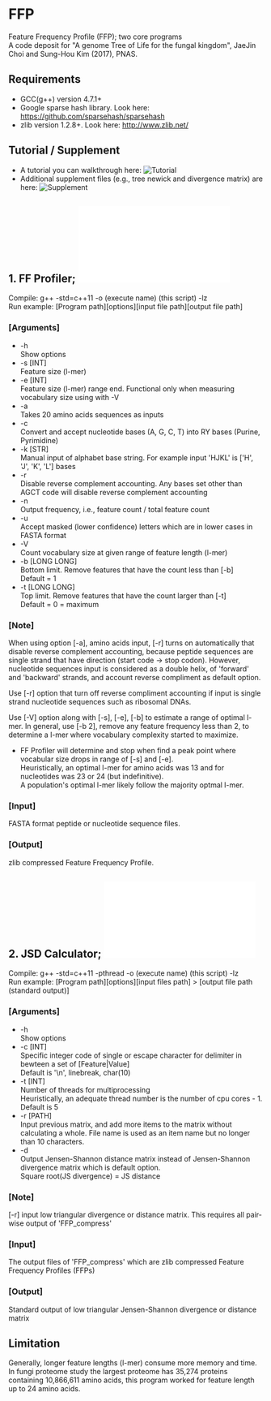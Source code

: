 # FFP
Feature Frequency Profile (FFP); two core programs  
A code deposit for "A genome Tree of Life for the fungal kingdom", JaeJin Choi and Sung-Hou Kim (2017), PNAS.  


## Requirements  
- GCC(g++) version 4.7.1+  
- Google sparse hash library. Look here: https://github.com/sparsehash/sparsehash  
- zlib version 1.2.8+. Look here: http://www.zlib.net/  



## Tutorial / Supplement
* A tutorial you can walkthrough here: ![Tutorial](example)
* Additional supplement files (e.g., tree newick and divergence matrix) are here: ![Supplement](fungi_tree_supplement)  

## 1. FF Profiler; ![FFP_compress.cpp](FFP_compress.cpp)
Compile: g++ -std=c++11 -o (execute name) (this script) -lz  
Run example: [Program path][options][input file path][output file path]  

### [Arguments]
* -h  
    Show options  
* -s [INT]  
    Feature size (l-mer)  
* -e [INT]  
    Feature size (l-mer) range end. Functional only when measuring vocabulary size using with -V  
* -a  
    Takes 20 amino acids sequences as inputs  
* -c  
    Convert and accept nucleotide bases (A, G, C, T) into RY bases (Purine, Pyrimidine)
* -k [STR]  
    Manual input of alphabet base string. For example input 'HJKL' is ['H', 'J', 'K', 'L'] bases  
* -r  
    Disable reverse complement accounting. Any bases set other than AGCT code will disable reverse complement accounting  
* -n  
    Output frequency, i.e., feature count / total feature count  
* -u  
    Accept masked (lower confidence) letters which are in lower cases in FASTA format  
* -V  
    Count vocabulary size at given range of feature length (l-mer)  
* -b [LONG LONG]  
    Bottom limit. Remove features that have the count less than [-b]  
    Default = 1
* -t [LONG LONG]  
    Top limit. Remove features that have the count larger than [-t]  
    Default = 0 = maximum  
    

### [Note]

When using option [-a], amino acids input, [-r] turns on automatically that disable reverse complement accounting, because peptide sequences are single strand that have direction (start code -> stop codon). However, nucleotide sequences input is considered as a double helix, of 'forward' and 'backward' strands, and account reverse compliment as default option.

Use [-r] option that turn off reverse compliment accounting if input is single strand nucleotide sequences such as ribosomal DNAs.

Use [-V] option along with [-s], [-e], [-b] to estimate a range of optimal l-mer. In general, use [-b 2], remove any feature frequency less than 2, to determine a l-mer where vocabulary complexity started to maximize.  
* FF Profiler will determine and stop when find a peak point where vocabular size drops in range of [-s] and [-e].  
	Heuristically, an optimal l-mer for amino acids was 13 and for nucleotides was 23 or 24 (but indefinitive).  
	A population's optimal l-mer likely follow the majority optmal l-mer.  
	

### [Input]
FASTA format peptide or nucleotide sequence files. 


### [Output]
zlib compressed Feature Frequency Profile.



## 2. JSD Calculator; ![JSD_matrix.cpp](JSD_matrix.cpp)
Compile: g++ -std=c++11 -pthread -o (execute name) (this script) -lz  
Run example: [Program path][options][input files path] > [output file path (standard output)]  

### [Arguments]

* -h  
    Show options  
* -c [INT]  
    Specific integer code of single or escape character for delimiter in bewteen a set of [Feature|Value]  
    Default is '\n', linebreak, char(10)
* -t [INT]  
    Number of threads for multiprocessing  
    Heuristically, an adequate thread number is the number of cpu cores - 1. Default is 5
* -r [PATH]  
    Input previous matrix, and add more items to the matrix without calculating a whole. File name is used as an item name but no longer than 10 characters.
* -d  
    Output Jensen-Shannon distance matrix instead of Jensen-Shannon divergence matrix which is default option.  
    Square root(JS divergence) = JS distance  
    

### [Note]
[-r] input low triangular divergence or distance matrix. This requires all pair-wise output of 'FFP_compress'


### [Input]
The output files of 'FFP_compress' which are zlib compressed Feature Frequency Profiles (FFPs)


### [Output]
Standard output of low triangular Jensen-Shannon divergence or distance matrix


## Limitation
Generally, longer feature lengths (l-mer) consume more memory and time.  
In fungi proteome study the largest proteome has 35,274 proteins containing 10,866,611 amino acids, this program worked for feature length up to 24 amino acids.

